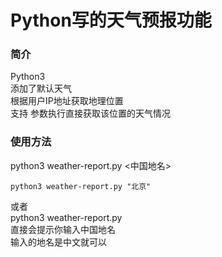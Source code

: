 Python写的天气预报功能
=============
### 简介
Python3<br />
添加了默认天气<br />
根据用户IP地址获取地理位置<br />
支持 参数执行直接获取该位置的天气情况<br />
### 使用方法
python3 weather-report.py <中国地名><br />
```shell
python3 weather-report.py "北京"
```
或者<br />
python3 weather-report.py<br />
直接会提示你输入中国地名<br />
输入的地名是中文就可以<br />
